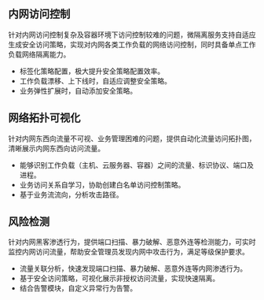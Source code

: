 ## 内网访问控制
针对内网访问控制复杂及容器环境下访问控制较难的问题，微隔离服务支持自适应生成安全访问策略，实现对内网各类工作负载的网络访问控制，同时具备单点工作负载网络隔离能力。
- 标签化策略配置，极大提升安全策略配置效率。
- 工作负载漂移、上下线时，自适应调整安全策略。
- 业务弹性扩展时，自动添加安全策略。

## 网络拓扑可视化
针对内网东西向流量不可视、业务管理困难的问题，提供自动化流量访问拓扑图，清晰展示内网东西向访问流量。
- 能够识别工作负载（主机、云服务器、容器）之间的流量、标识协议、端口及进程。
- 业务访问关系自学习，协助创建白名单访问控制策略。
- 基于业务流流向，分析攻击路径。

## 风险检测
针对内网黑客渗透行为，提供端口扫描、暴力破解、恶意外连等检测能力，可实时监控内网访问流量，帮助安全管理员发现内网中攻击行为，满足等级保护要求。
- 流量关联分析，快速发现端口扫描、暴力破解、恶意外连等内网渗透行为。
- 基于安全访问策略，可视化展示非授权访问流量，实现快速隔离。
- 结合告警模块，自定义异常行为告警。
